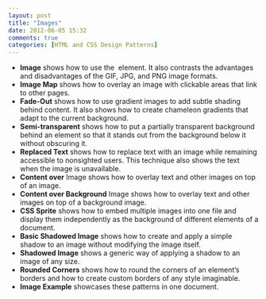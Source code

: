 ```yaml
---
layout: post
title: "Images"
date: 2012-06-05 15:32
comments: true
categories: [HTML and CSS Design Patterns]
---
```


<div><ul>
<li><strong>Image</strong> shows how to use the <img> element. It also contrasts the advantages and
disadvantages of the GIF, JPG, and PNG image formats.</li>
<li><strong>Image Map</strong> shows how to overlay an image with clickable areas that link to other
pages.</li>
<li><strong>Fade-Out</strong> shows how to use gradient images to add subtle shading behind
content. It also shows how to create chameleon gradients that adapt to the current
background.</li>
<li><strong>Semi-transparent</strong> shows how to put a partially transparent background behind
an element so that it stands out from the background below it without obscuring
it.</li>
<li><strong>Replaced Text</strong> shows how to replace text with an image while remaining
accessible to nonsighted users. This technique also shows the text when the image
is unavailable.</li>
<li><strong>Content over</strong> Image shows how to overlay text and other images on top of an
image.</li>
<li><strong>Content over Background</strong> Image shows how to overlay text and other images on
top of a background image.</li>
<li><strong>CSS Sprite</strong> shows how to embed multiple images into one file and display them
independently as the background of different elements of a document.</li>
<li><strong>Basic Shadowed Image</strong> shows how to create and apply a simple shadow to an
image without modifying the image itself.</li>
<li><strong>Shadowed Image</strong> shows a generic way of applying a shadow to an image of any
size.</li>
<li><strong>Rounded Corners</strong> shows how to round the corners of an element’s borders and
how to create custom borders of any style imaginable.</li>
<li><strong>Image Example</strong> showcases these patterns in one document.</li>
</ul></div>